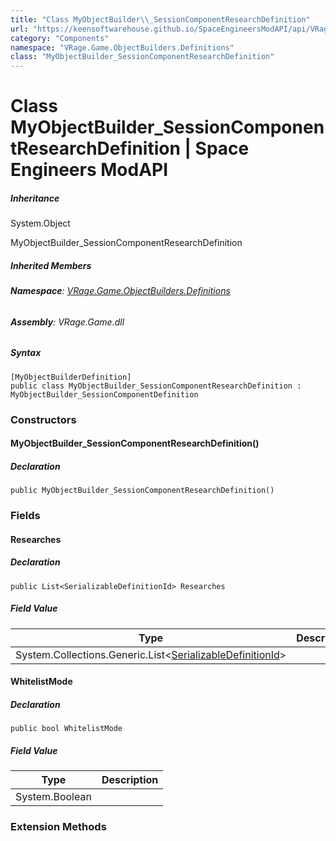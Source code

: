 ```yaml
---
title: "Class MyObjectBuilder\\_SessionComponentResearchDefinition"
url: "https://keensoftwarehouse.github.io/SpaceEngineersModAPI/api/VRage.Game.ObjectBuilders.Definitions.MyObjectBuilder_SessionComponentResearchDefinition.html"
category: "Components"
namespace: "VRage.Game.ObjectBuilders.Definitions"
class: "MyObjectBuilder_SessionComponentResearchDefinition"
---
```


# Class MyObjectBuilder\_SessionComponentResearchDefinition | Space Engineers ModAPI

##### Inheritance

System.Object

MyObjectBuilder\_SessionComponentResearchDefinition

##### Inherited Members

###### **Namespace**: [VRage.Game.ObjectBuilders.Definitions](https://keensoftwarehouse.github.io/SpaceEngineersModAPI/api/VRage.Game.ObjectBuilders.Definitions.html)

###### **Assembly**: VRage.Game.dll

##### Syntax

```
[MyObjectBuilderDefinition]
public class MyObjectBuilder_SessionComponentResearchDefinition : MyObjectBuilder_SessionComponentDefinition
```

### Constructors

#### MyObjectBuilder\_SessionComponentResearchDefinition()

##### Declaration

```
public MyObjectBuilder_SessionComponentResearchDefinition()
```

### Fields

#### Researches

##### Declaration

```
public List<SerializableDefinitionId> Researches
```

##### Field Value

| Type | Description |
| --- | --- |
| System.Collections.Generic.List<[SerializableDefinitionId](https://keensoftwarehouse.github.io/SpaceEngineersModAPI/api/VRage.ObjectBuilders.SerializableDefinitionId.html)\> |     |

#### WhitelistMode

##### Declaration

```
public bool WhitelistMode
```

##### Field Value

| Type | Description |
| --- | --- |
| System.Boolean |     |

### Extension Methods